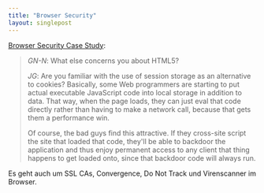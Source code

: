 ```yaml
---
title: "Browser Security"
layout: singlepost
---
```


[Browser Security Case Study](http://queue.acm.org/detail.cfm?id=2399757):

>*GN-N*: What else concerns you about HTML5?
>
>*JG*: Are you familiar with the use of session storage as an alternative to cookies? Basically, some Web programmers are starting to put actual executable JavaScript code into local storage in addition to data. That way, when the page loads, they can just eval that code directly rather than having to make a network call, because that gets them a performance win.
>
>Of course, the bad guys find this attractive. If they cross-site script the site that loaded that code, they'll be able to backdoor the application and thus enjoy permanent access to any client that thing happens to get loaded onto, since that backdoor code will always run.

Es geht auch um SSL CAs, Convergence, Do Not Track und Virenscanner im Browser.
